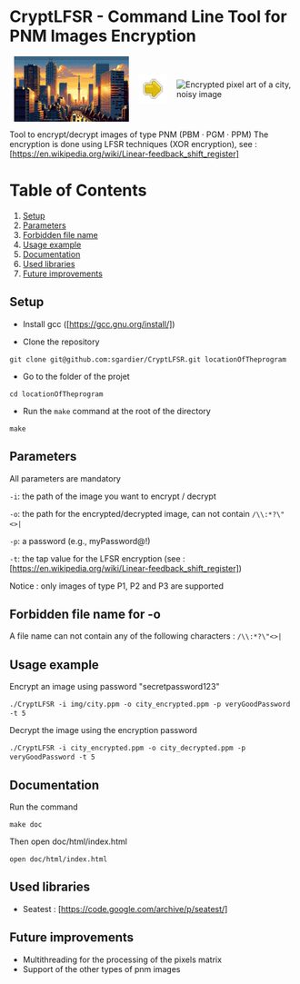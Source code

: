 # CryptLFSR - Command Line Tool for PNM Images Encryption

<div style="display: flex; justify-content: space-around; align-items: center;">
  <img src="img/decrypted.png" alt="Pixel art of a city" style="width: 40%;"/>
  <img src="img/left.png" alt="Arroew poiting from left to right" style="width: 10%;"/>
  <img src="img/encrypted.png" alt="Encrypted pixel art of a city, noisy image" style="width: 40%;"/>
</div>

Tool to encrypt/decrypt images of type PNM (PBM · PGM · PPM)
The encryption is done using LFSR techniques (XOR encryption), see : [https://en.wikipedia.org/wiki/Linear-feedback_shift_register]

# Table of Contents
1. [Setup](#setup)
2. [Parameters](#parameters)
3. [Forbidden file name](#forbidden-file-name-for--o)
4. [Usage example](#usage-example)
5. [Documentation](#documentation)
6. [Used libraries](#used-libraries)
7. [Future improvements](#future-improvements)

## Setup
- Install gcc ([https://gcc.gnu.org/install/])

- Clone the repository
```console
git clone git@github.com:sgardier/CryptLFSR.git locationOfTheprogram
```
- Go to the folder of the projet
```console
cd locationOfTheprogram
```
- Run the ```make``` command at the root of the directory
```console
make
```

## Parameters
All parameters are mandatory

`-i`: the path of the image you want to encrypt / decrypt

`-o`: the path for the encrypted/decrypted image, can not contain `/\\:*?\"<>|`

`-p`: a password (e.g., myPassword@!)

`-t`: the tap value for the LFSR encryption (see : [https://en.wikipedia.org/wiki/Linear-feedback_shift_register])

Notice : only images of type P1, P2 and P3 are supported

## Forbidden file name for -o
A file name can not contain any of the following characters : `/\\:*?\"<>|`

## Usage example
Encrypt an image using password "secretpassword123"

```console
./CryptLFSR -i img/city.ppm -o city_encrypted.ppm -p veryGoodPassword -t 5
```

Decrypt the image using the encryption password 
```console
./CryptLFSR -i city_encrypted.ppm -o city_decrypted.ppm -p veryGoodPassword -t 5
```

## Documentation
Run the command
```console
make doc
```
Then open doc/html/index.html
```console
open doc/html/index.html
```

## Used libraries
- Seatest : [https://code.google.com/archive/p/seatest/]

## Future improvements
- Multithreading for the processing of the pixels matrix
- Support of the other types of pnm images
